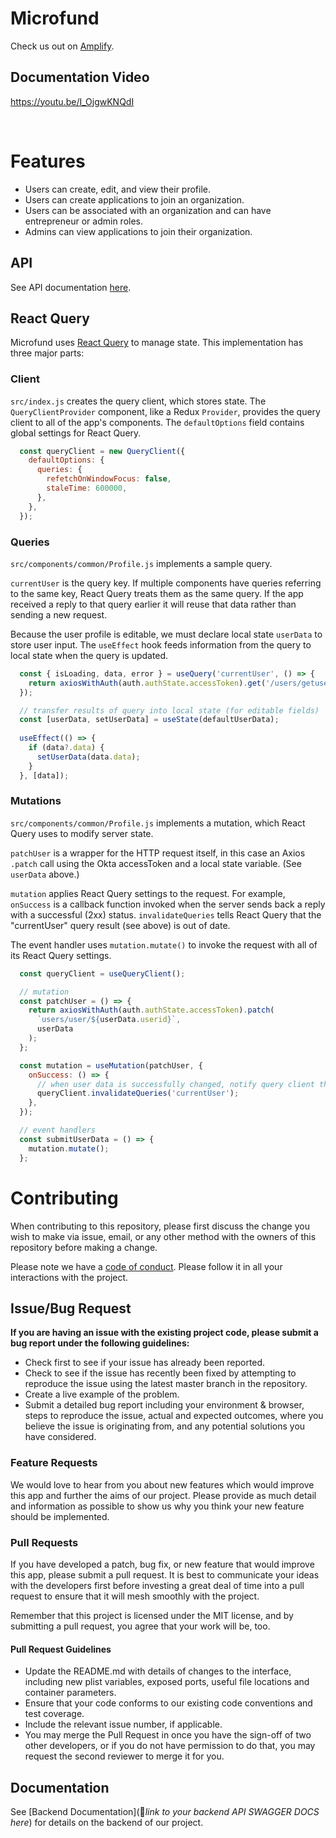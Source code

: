 # Microfund

Check us out on [Amplify](https://b.microfund.dev/).

## Documentation Video

https://youtu.be/I_OjgwKNQdI

<!--
## Contributors

|                                                      [Kate McGee](https://github.com/KateAnn19)                                                       |                                                       [Shanon Fritz](https://github.com/sfritz24)                                                        |                                                      [Sam Kester](https://github.com/samkester)                                                       |                                                       [Anthony Navarro](https://github.com/arn-foto)                                                       |
|:-----------------------------------------------------------------------------------------------------------------------------------------: | :-------------------------------------------------------------------------------------------------------------------------------------------: | :-----------------------------------------------------------------------------------------------------------------------------------------: | :-------------------------------------------------------------------------------------------------------------------------------------------: |
| [<img src="https://avatars1.githubusercontent.com/u/48461273" width = "200" />](https://github.com/KateAnn19) | [<img src="https://avatars0.githubusercontent.com/u/64600578" width = "200" />](https://github.com/sfritz24) | [<img src="https://avatars1.githubusercontent.com/u/3655547" width = "200" />](https://github.com/samkester) | [<img src="https://avatars3.githubusercontent.com/u/38259824" width = "200" />](https://github.com/arn-foto) |
|                                [<img src="https://github.com/favicon.ico" width="15"> ](https://github.com/KateAnn19)                                |                            [<img src="https://github.com/favicon.ico" width="15"> ](https://github.com/sfritz24)                             |                          [<img src="https://github.com/favicon.ico" width="15"> ](https://github.com/samkester)                           |                          [<img src="https://github.com/favicon.ico" width="15"> ](https://github.com/arn-foto)                           |
|                [ <img src="https://static.licdn.com/sc/h/al2o9zrvru7aqj8e1x2rzsrca" width="15"> ](https://www.linkedin.com/in/kate-mcgee/)                |                 [ <img src="https://static.licdn.com/sc/h/al2o9zrvru7aqj8e1x2rzsrca" width="15"> ](https://www.linkedin.com/in/shanon-fritz/)                 |                [ <img src="https://static.licdn.com/sc/h/al2o9zrvru7aqj8e1x2rzsrca" width="15"> ](https://www.linkedin.com/in/sam-kester/)                |                 [ <img src="https://static.licdn.com/sc/h/al2o9zrvru7aqj8e1x2rzsrca" width="15"> ](https://www.linkedin.com/in/anthonyrnavarro/)                 |
!-->
<br>

# Features
- Users can create, edit, and view their profile.
- Users can create applications to join an organization.
- Users can be associated with an organization and can have entrepreneur or admin roles.
- Admins can view applications to join their organization.

## API

See API documentation [here](https://github.com/Lambda-School-Labs/micro-fund-be-b/blob/main/README.md).

## React Query

Microfund uses [React Query](https://react-query.tanstack.com/overview) to manage state. This implementation has three major parts:

### Client
`src/index.js` creates the query client, which stores state. The `QueryClientProvider` component, like a Redux `Provider`, provides the query client to all of the app's components. The `defaultOptions` field contains global settings for React Query.
```js
  const queryClient = new QueryClient({
    defaultOptions: {
      queries: {
        refetchOnWindowFocus: false,
        staleTime: 600000,
      },
    },
  });
```

### Queries
`src/components/common/Profile.js` implements a sample query.

`currentUser` is the query key. If multiple components have queries referring to the same key, React Query treats them as the same query. If the app received a reply to that query earlier it will reuse that data rather than sending a new request.

Because the user profile is editable, we must declare local state `userData` to store user input. The `useEffect` hook feeds information from the query to local state when the query is updated.

```js
  const { isLoading, data, error } = useQuery('currentUser', () => {
    return axiosWithAuth(auth.authState.accessToken).get('/users/getuserinfo');
  });

  // transfer results of query into local state (for editable fields)
  const [userData, setUserData] = useState(defaultUserData);
  
  useEffect(() => {
    if (data?.data) {
      setUserData(data.data);
    }
  }, [data]);
```

### Mutations
`src/components/common/Profile.js` implements a mutation, which React Query uses to modify server state.

`patchUser` is a wrapper for the HTTP request itself, in this case an Axios `.patch` call using the Okta accessToken and a local state variable. (See `userData` above.)

`mutation` applies React Query settings to the request. For example, `onSuccess` is a callback function invoked when the server sends back a reply with a successful (2xx) status. `invalidateQueries` tells React Query that the "currentUser" query result (see above) is out of date.

The event handler uses `mutation.mutate()` to invoke the request with all of its React Query settings.

```js
  const queryClient = useQueryClient();

  // mutation
  const patchUser = () => {
    return axiosWithAuth(auth.authState.accessToken).patch(
      `users/user/${userData.userid}`,
      userData
    );
  };

  const mutation = useMutation(patchUser, {
    onSuccess: () => {
      // when user data is successfully changed, notify query client that it should refetch user data
      queryClient.invalidateQueries('currentUser');
    },
  });

  // event handlers
  const submitUserData = () => {
    mutation.mutate();
  };
```

# Contributing

When contributing to this repository, please first discuss the change you wish to make via issue, email, or any other method with the owners of this repository before making a change.

Please note we have a [code of conduct](./CODE_OF_CONDUCT.md). Please follow it in all your interactions with the project.

## Issue/Bug Request

**If you are having an issue with the existing project code, please submit a bug report under the following guidelines:**

- Check first to see if your issue has already been reported.
- Check to see if the issue has recently been fixed by attempting to reproduce the issue using the latest master branch in the repository.
- Create a live example of the problem.
- Submit a detailed bug report including your environment & browser, steps to reproduce the issue, actual and expected outcomes, where you believe the issue is originating from, and any potential solutions you have considered.

### Feature Requests

We would love to hear from you about new features which would improve this app and further the aims of our project. Please provide as much detail and information as possible to show us why you think your new feature should be implemented.

### Pull Requests

If you have developed a patch, bug fix, or new feature that would improve this app, please submit a pull request. It is best to communicate your ideas with the developers first before investing a great deal of time into a pull request to ensure that it will mesh smoothly with the project.

Remember that this project is licensed under the MIT license, and by submitting a pull request, you agree that your work will be, too.

#### Pull Request Guidelines

- Update the README.md with details of changes to the interface, including new plist variables, exposed ports, useful file locations and container parameters.
- Ensure that your code conforms to our existing code conventions and test coverage.
- Include the relevant issue number, if applicable.
- You may merge the Pull Request in once you have the sign-off of two other developers, or if you do not have permission to do that, you may request the second reviewer to merge it for you.

## Documentation

See [Backend Documentation](🚫*link to your backend API SWAGGER DOCS here*) for details on the backend of our project.

